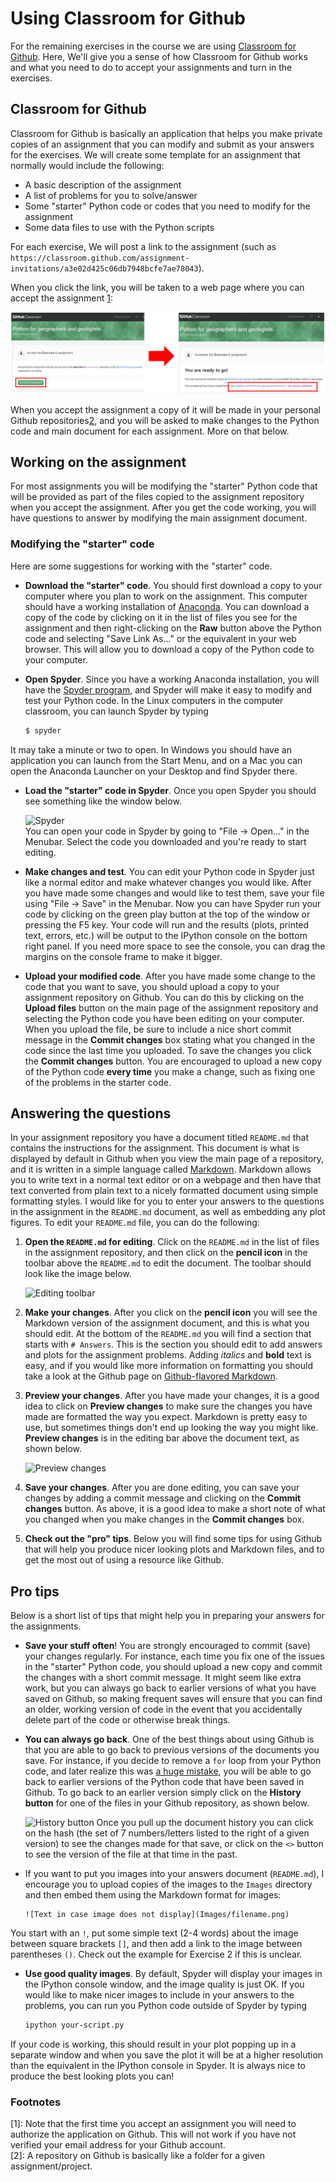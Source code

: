 # Using Classroom for Github
For the remaining exercises in the course we are using [Classroom for Github](https://github.com/education/classroom). 
Here, We'll give you a sense of how Classroom for Github works and what you need to do to accept your assignments and turn in the exercises.

## Classroom for Github
Classroom for Github is basically an application that helps you make private copies of an assignment that you can modify and 
submit as your answers for the exercises. We will create some template for an assignment that normally would include the following:

- A basic description of the assignment
- A list of problems for you to solve/answer
- Some "starter" Python code or codes that you need to modify for the assignment
- Some data files to use with the Python scripts

For each exercise, We will post a link to the assignment (such as `https://classroom.github.com/assignment-invitations/a3e02d425c06db7948bcfe7ae78043`). 

When you click the link, you will be taken to a web page where you can accept the assignment [1](#note1):

![Accept GitHub classroom invitation](img/2_Accept_classroom_invitation.PNG)
 
When you accept the assignment a copy of it will be made in your personal Github repositories[2](#note2), and you will be asked to make changes to the Python code and main document for each assignment. More on that below.

## Working on the assignment
For most assignments you will be modifying the "starter" Python code that will be provided as part of the files copied to the assignment repository when you accept the assignment. After you get the code working, you will have questions to answer by modifying the main assignment document.

### Modifying the "starter" code
Here are some suggestions for working with the "starter" code.

- **Download the "starter" code**. You should first download a copy to your computer where you plan to work on the assignment. This computer should have a working installation of [Anaconda](Anaconda.md). You can download a copy of the code by clicking on it in the list of files you see for the assignment and then right-clicking on the **Raw** button above the Python code and selecting "Save Link As..." or the equivalent in your web browser. This will allow you to download a copy of the Python code to your computer.
- **Open Spyder**. Since you have a working Anaconda installation, you will have the [Spyder program](https://pythonhosted.org/spyder/), and Spyder will make it easy to modify and test your Python code. In the Linux computers in the computer classroom, you can launch Spyder by typing

    ```bash
    $ spyder
    ```
It may take a minute or two to open. In Windows you should have an application you can launch from the Start Menu, and on a Mac you can open the Anaconda Launcher on your Desktop and find Spyder there.
- **Load the "starter" code in Spyder**. Once you open Spyder you should see something like the window below.

    ![Spyder](Images/Spyder.png)<br/>
You can open your code in Spyder by going to "File -> Open..." in the Menubar. Select the code you downloaded and you're ready to start editing.
- **Make changes and test**. You can edit your Python code in Spyder just like a normal editor and make whatever changes you would like. After you have made some changes and would like to test them, save your file using "File -> Save" in the Menubar. Now you can have Spyder run your code by clicking on the green play button at the top of the window or pressing the F5 key. Your code will run and the results (plots, printed text, errors, etc.) will be output to the IPython console on the bottom right panel. If you need more space to see the console, you can drag the margins on the console frame to make it bigger.
- **Upload your modified code**. After you have made some change to the code that you want to save, you should upload a copy to your assignment repository on Github. You can do this by clicking on the **Upload files** button on the main page of the assignment repository and selecting the Python code you have been editing on your computer. When you upload the file, be sure to include a nice short commit message in the **Commit changes** box stating what you changed in the code since the last time you uploaded. To save the changes you click the **Commit changes** button. You are encouraged to upload a new copy of the Python code **every time** you make a change, such as fixing one of the problems in the starter code.

## Answering the questions
In your assignment repository you have a document titled `README.md` that contains the instructions for the assignment. This document is what is displayed by default in Github when you view the main page of a repository, and it is written in a simple language called [Markdown](https://daringfireball.net/projects/markdown/). Markdown allows you to write text in a normal text editor or on a webpage and then have that text converted from plain text to a nicely formatted document using simple formatting styles. I would like for you to enter your answers to the questions in the assignment in the `README.md` document, as well as embedding any plot figures. To edit your `README.md` file, you can do the following:

1. **Open the `README.md` for editing**. Click on the `README.md` in the list of files in the assignment repository, and then click on the **pencil icon** in the toolbar above the `README.md` to edit the document. The toolbar should look like the image below.

    ![Editing toolbar](Images/Edit-README.png)

2. **Make your changes**. After you click on the **pencil icon** you will see the Markdown version of the assignment document, and this is what you should edit. At the bottom of the `README.md` you will find a section that starts with `# Answers`. This is the section you should edit to add answers and plots for the assignment problems. Adding *italics* and **bold** text is easy, and if you would like more information on formatting you should take a look at the Github page on [Github-flavored Markdown](https://help.github.com/articles/basic-writing-and-formatting-syntax/).
3. **Preview your changes**. After you have made your changes, it is a good idea to click on **Preview changes** to make sure the changes you have made are formatted the way you expect. Markdown is pretty easy to use, but sometimes things don't end up looking the way you might like. **Preview changes** is in the editing bar above the document text, as shown below.

    ![Preview changes](Images/Preview-changes.png)

4. **Save your changes**. After you are done editing, you can save your changes by adding a commit message and clicking on the **Commit changes** button. As above, it is a good idea to make a short note of what you changed when you make changes in the **Commit changes** box.
5. **Check out the "pro" tips**. Below you will find some tips for using Github that will help you produce nicer looking plots and Markdown files, and to get the most out of using a resource like Github.

## Pro tips
Below is a short list of tips that might help you in preparing your answers for the assignments.

- **Save your stuff often**! You are strongly encouraged to commit (save) your changes regularly. For instance, each time you fix one of the issues in the "starter" Python code, you should upload a new copy and commit the changes with a short commit message. It might seem like extra work, but you can always go back to earlier versions of what you have saved on Github, so making frequent saves will ensure that you can find an older, working version of code in the event that you accidentally delete part of the code or otherwise break things.
- **You can always go back**. One of the best things about using Github is that you are able to go back to previous versions of the documents you save. For instance, if you decide to remove a `for` loop from your Python code, and later realize this was [a huge mistake](https://youtu.be/46Kv4rBJi68), you will be able to go back to earlier versions of the Python code that have been saved in Github. To go back to an earlier version simply click on the **History button** for one of the files in your Github repository, as shown below.

    ![History button](Images/Edit-README.png)
Once you pull up the document history you can click on the hash (the set of 7 numbers/letters listed to the right of a given version) to see the changes made for that save, or click on the `<>` button to see the version of the file at that time in the past.
- If you want to put you images into your answers document (`README.md`), I encourage you to upload copies of the images to the `Images` directory and then embed them using the Markdown format for images:

    ```
    ![Text in case image does not display](Images/filename.png)
    ```
You start with an `!`, put some simple text (2-4 words) about the image between square brackets `[]`, and then add a link to the image between parentheses `()`. Check out the example for Exercise 2 if this is unclear.
- **Use good quality images**. By default, Spyder will display your images in the IPython console window, and the image quality is just OK. If you would like to make nicer images to include in your answers to the problems, you can run you Python code outside of Spyder by typing

    ```bash
    ipython your-script.py
    ```
If your code is working, this should result in your plot popping up in a separate window and when you save the plot it will be at a higher resolution than the equivalent in the IPython console in Spyder. It is always nice to produce the best looking plots you can!

### Footnotes
<a name='note1'></a>[1]: Note that the first time you accept an assignment you will need to authorize the application on Github. This will not work if you have not verified your email address for your Github account.<br/>
<a name='note2'></a>[2]: A repository on Github is basically like a folder for a given assignment/project.

